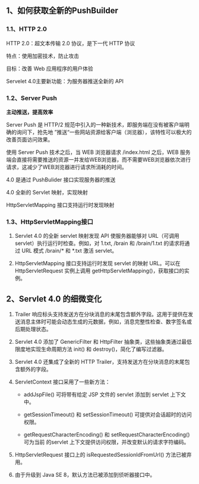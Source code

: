 ## 1、如何获取全新的PushBuilder

### 1.1、HTTP 2.0

HTTP 2.0：超文本传输 2.0 协议，是下一代 HTTP 协议

特点：使用加密技术，防止攻击

目标：改善 Web 应用程序的用户体验

Servelet 4.0主要新功能：为服务器推送全新的 API



### 1.2、Server Push

**主动推送，提高效率**

Server Push 是 HTTP/2 规范中引入的一种新技术，即服务端在没有被客户端明确的询问下，抢先地 ”推送“一些网站资源给客户端（浏览器），该特性可以极大的改善页面访问效果。

使用 Server Push 技术之后，当 WEB 浏览器请求 /index.html 之后，WEB 服务端会直接将需要推送的资源一并发给WEB浏览器，而不需要WEB浏览器依次进行请求，这减少了WEB浏览器进行请求所消耗的时间。

4.0 是通过 PushBulider 接口实现服务器的推送

4.0 全新的 Servlet 映射，实现映射

HttpServletMapping 接口支持运行时发现映射



### 1.3、HttpServletMapping接口

1. Servlet 4.0 的全新 servlet 映射发现 API 使服务器能够对 URL（可调用 servlet）执行运行时检查。例如，对 1.txt, /brain 和 /brain/1.txt 的请求将通过 URL 模式 /brain/* 和 *.txt 激活 servlet。

2. HttpServletMapping 接口支持运行时发现 servlet 的映射 URL。可以在 HttpServletRequest 实例上调用 getHttpServletMapping()，获取接口的实例。



## 2、Servlet 4.0 的细微变化

1. Trailer 响应标头支持发送方在分块消息的末尾包含额外字段。这用于提供在发送消息主体时可能会动态生成的元数据，例如，消息完整性检查、数字签名或后期处理状态。

2. Servlet 4.0 添加了 GenericFilter 和 HttpFilter 抽象类，这些抽象类通过最低限度地实现生命周期方法 init() 和 destroy()，简化了编写过滤器。

3. Servlet 4.0 还集成了全新的 HTTP Trailer，支持发送方在分块消息的末尾包含额外的字段。

4. ServletContext 接口采用了一些新方法：

   * addJspFile() 可将带有给定 JSP 文件的 servlet 添加到 servlet 上下文中。

   * getSessionTimeout() 和 setSessionTimeout() 可提供对会话超时的访问权限。

   * getRequestCharacterEncoding() 和 setRequestCharacterEncoding() 可为当前  的servlet 上下文提供访问权限，并改变默认的请求字符编码。

5. HttpServletRequest 接口上的 isRequestedSessionIdFromUrl() 方法已被弃用。

6. 由于升级到 Java SE 8，默认方法已被添加到侦听器接口中。